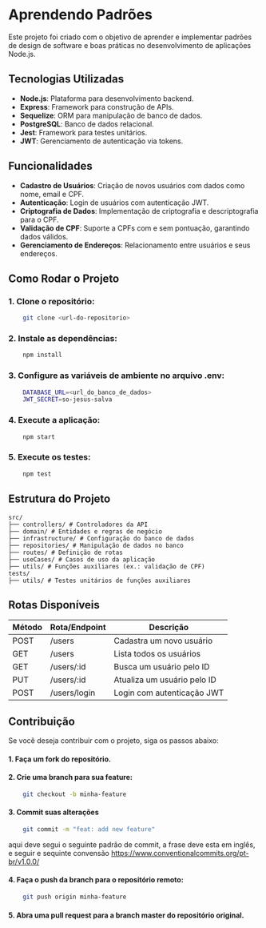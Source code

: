 # Aprendendo Padrões

Este projeto foi criado com o objetivo de aprender e implementar padrões de design de software e boas práticas no desenvolvimento de aplicações Node.js.

## Tecnologias Utilizadas

- **Node.js**: Plataforma para desenvolvimento backend.
- **Express**: Framework para construção de APIs.
- **Sequelize**: ORM para manipulação de banco de dados.
- **PostgreSQL**: Banco de dados relacional.
- **Jest**: Framework para testes unitários.
- **JWT**: Gerenciamento de autenticação via tokens.

## Funcionalidades

- **Cadastro de Usuários**: Criação de novos usuários com dados como nome, email e CPF.
- **Autenticação**: Login de usuários com autenticação JWT.
- **Criptografia de Dados**: Implementação de criptografia e descriptografia para o CPF.
- **Validação de CPF**: Suporte a CPFs com e sem pontuação, garantindo dados válidos.
- **Gerenciamento de Endereços**: Relacionamento entre usuários e seus endereços.

## Como Rodar o Projeto

### 1. Clone o repositório:

```bash
    git clone <url-do-repositorio>
```

### 2. Instale as dependências:

```bash
    npm install
```

### 3. Configure as variáveis de ambiente no arquivo .env:

```bash
    DATABASE_URL=<url_do_banco_de_dados>
    JWT_SECRET=so-jesus-salva
```

### 4. Execute a aplicação:

```bash
    npm start
```

### 5. Execute os testes:

```bash
    npm test
```

## Estrutura do Projeto

```plaintext
src/
├── controllers/ # Controladores da API
├── domain/ # Entidades e regras de negócio
├── infrastructure/ # Configuração do banco de dados
├── repositories/ # Manipulação de dados no banco
├── routes/ # Definição de rotas
├── useCases/ # Casos de uso da aplicação
├── utils/ # Funções auxiliares (ex.: validação de CPF)
tests/
├── utils/ # Testes unitários de funções auxiliares
```

## Rotas Disponíveis

| Método | Rota/Endpoint | Descrição                   |
| ------ | ------------- | --------------------------- |
| POST   | /users        | Cadastra um novo usuário    |
| GET    | /users        | Lista todos os usuários     |
| GET    | /users/:id    | Busca um usuário pelo ID    |
| PUT    | /users/:id    | Atualiza um usuário pelo ID |
| POST   | /users/login  | Login com autenticação JWT  |

## Contribuição

Se você deseja contribuir com o projeto, siga os passos abaixo:

#### 1. Faça um fork do repositório.

#### 2. Crie uma branch para sua feature:

```bash
    git checkout -b minha-feature
```

#### 3. Commit suas alterações

```bash
    git commit -m "feat: add new feature"
```

aqui deve segui o seguinte padrão de commit, a frase deve esta em inglês, e seguir e sequinte convensão https://www.conventionalcommits.org/pt-br/v1.0.0/

#### 4. Faça o push da branch para o repositório remoto:

```bash
    git push origin minha-feature
```

#### 5. Abra uma pull request para a branch master do repositório original.
